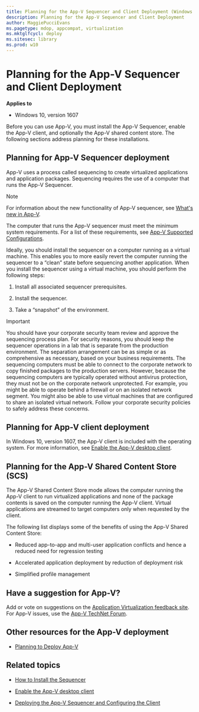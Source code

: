 ```yaml
---
title: Planning for the App-V Sequencer and Client Deployment (Windows 10)
description: Planning for the App-V Sequencer and Client Deployment
author: MaggiePucciEvans
ms.pagetype: mdop, appcompat, virtualization
ms.mktglfcycl: deploy
ms.sitesec: library
ms.prod: w10
---
```


# Planning for the App-V Sequencer and Client Deployment

**Applies to**
-   Windows 10, version 1607

Before you can use App-V, you must install the App-V Sequencer, enable the App-V client, and optionally the App-V shared content store. The following sections address planning for these installations.

## Planning for App-V Sequencer deployment


App-V uses a process called sequencing to create virtualized applications and application packages. Sequencing requires the use of a computer that runs the App-V Sequencer.

> [!NOTE]  
> For information about the new functionality of App-V sequencer, see [What's new in App-V](appv-about-appv.md).


The computer that runs the App-V sequencer must meet the minimum system requirements. For a list of these requirements, see [App-V Supported Configurations](appv-supported-configurations.md).

Ideally, you should install the sequencer on a computer running as a virtual machine. This enables you to more easily revert the computer running the sequencer to a “clean” state before sequencing another application. When you install the sequencer using a virtual machine, you should perform the following steps:

1.  Install all associated sequencer prerequisites.

2.  Install the sequencer.

3.  Take a “snapshot” of the environment.

> [!IMPORTANT]  
>You should have your corporate security team review and approve the sequencing process plan. For security reasons, you should keep the sequencer operations in a lab that is separate from the production environment. The separation arrangement can be as simple or as comprehensive as necessary, based on your business requirements. The sequencing computers must be able to connect to the corporate network to copy finished packages to the production servers. However, because the sequencing computers are typically operated without antivirus protection, they must not be on the corporate network unprotected. For example, you might be able to operate behind a firewall or on an isolated network segment. You might also be able to use virtual machines that are configured to share an isolated virtual network. Follow your corporate security policies to safely address these concerns.


## Planning for App-V client deployment

In Windows 10, version 1607, the App-V client is included with the operating system. For more information, see [Enable the App-V desktop client](appv-enable-the-app-v-desktop-client.md).

## Planning for the App-V Shared Content Store (SCS)

The App-V Shared Content Store mode allows the computer running the App-V client to run virtualized applications and none of the package contents is saved on the computer running the App-V client. Virtual applications are streamed to target computers only when requested by the client.

The following list displays some of the benefits of using the App-V Shared Content Store:

-   Reduced app-to-app and multi-user application conflicts and hence a reduced need for regression testing

-   Accelerated application deployment by reduction of deployment risk

-   Simplified profile management

## Have a suggestion for App-V?

Add or vote on suggestions on the [Application Virtualization feedback site](http://appv.uservoice.com/forums/280448-microsoft-application-virtualization).<br>For App-V issues, use the [App-V TechNet Forum](https://social.technet.microsoft.com/Forums/en-US/home?forum=mdopappv).

## Other resources for the App-V deployment

- [Planning to Deploy App-V](appv-planning-to-deploy-appv.md)

## Related topics

- [How to Install the Sequencer](appv-install-the-sequencer.md)

- [Enable the App-V desktop client](appv-enable-the-app-v-desktop-client.md)

- [Deploying the App-V Sequencer and Configuring the Client](appv-deploying-the-appv-sequencer-and-client.md)
